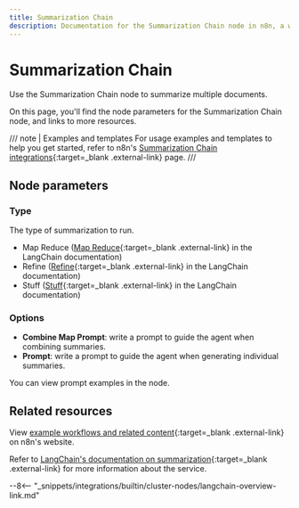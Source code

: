 ```yaml
---
title: Summarization Chain
description: Documentation for the Summarization Chain node in n8n, a workflow automation platform. Includes details of operations and configuration, and links to examples and credentials information.
---
```


# Summarization Chain

Use the Summarization Chain node to summarize multiple documents.

On this page, you'll find the node parameters for the Summarization Chain node, and links to more resources.

/// note | Examples and templates
For usage examples and templates to help you get started, refer to n8n's [Summarization Chain integrations](https://n8n.io/integrations/summarization-chain/){:target=_blank .external-link} page.
///	

## Node parameters

### Type

The type of summarization to run.

* Map Reduce ([Map Reduce](https://js.langchain.com/docs/modules/chains/document/map_reduce){:target=_blank .external-link} in the LangChain documentation)
* Refine ([Refine](https://js.langchain.com/docs/modules/chains/document/refine){:target=_blank .external-link} in the LangChain documentation)
* Stuff ([Stuff](https://js.langchain.com/docs/modules/chains/document/stuff){:target=_blank .external-link} in the LangChain documentation)

### Options

* **Combine Map Prompt**: write a prompt to guide the agent when combining summaries.
* **Prompt**: write a prompt to guide the agent when generating individual summaries.

You can view prompt examples in the node.

## Related resources

View [example workflows and related content](https://n8n.io/integrations/summarization-chain/){:target=_blank .external-link} on n8n's website.

Refer to [LangChain's documentation on summarization](https://js.langchain.com/docs/modules/chains/popular/summarize){:target=_blank .external-link} for more information about the service.

--8<-- "_snippets/integrations/builtin/cluster-nodes/langchain-overview-link.md"
